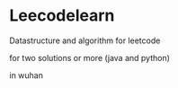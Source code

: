 # Leecodelearn

Datastructure and algorithm  for leetcode 

for two solutions or more (java and python)

in wuhan
